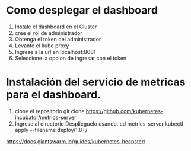 # Como desplegar el dashboard
1) Instale el dashboard en el Cluster
2) cree el rol de administrador
3) Obtenga el token del administrador
4) Levante el kube proxy
5) Ingrese a la url en localhost:8081
6) Seleccione la opcion de ingresar con el token

# Instalación del servicio de metricas para el dashboard.

1) clone el repositorio
git clone https://github.com/kubernetes-incubator/metrics-server
2) Ingrese al directorio Desplieguelo usando.
cd metrics-server
kubectl apply --filename deploy/1.8+/


https://docs.giantswarm.io/guides/kubernetes-heapster/
